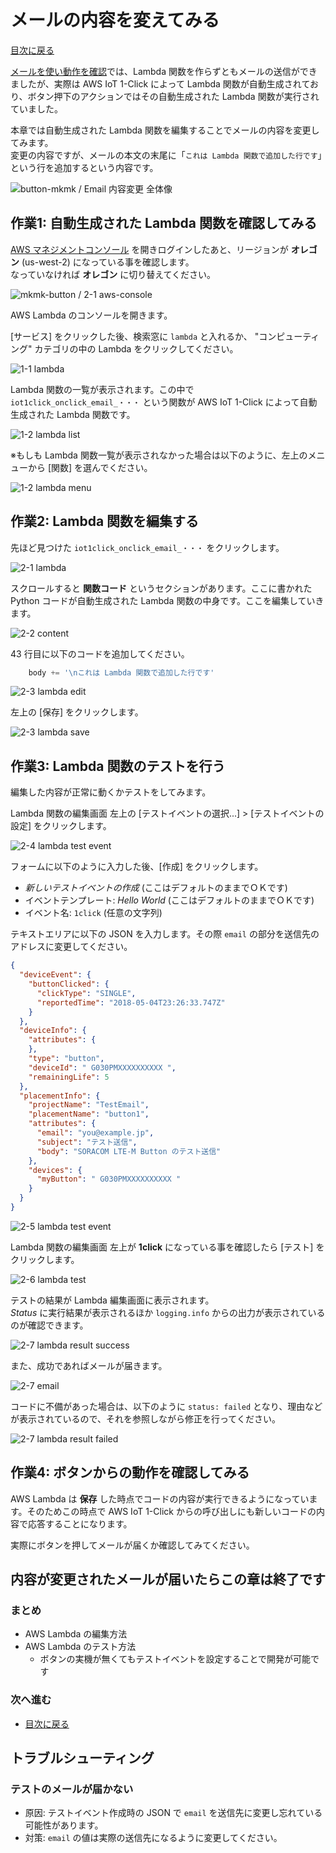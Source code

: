 <h1>メールの内容を変えてみる</h1>

[目次に戻る](index#work-a)

[メールを使い動作を確認](claim-and-email-with-amazon-ses)では、Lambda 関数を作らずともメールの送信ができましたが、実際は AWS IoT 1-Click によって Lambda 関数が自動生成されており、ボタン押下のアクションではその自動生成された Lambda 関数が実行されていました。

本章では自動生成された Lambda 関数を編集することでメールの内容を変更してみます。  
変更の内容ですが、メールの本文の末尾に「`これは Lambda 関数で追加した行です`」という行を追加するという内容です。

![button-mkmk / Email 内容変更 全体像](https://docs.google.com/drawings/d/e/2PACX-1vReoXGGBp8iHUrHs6C7TLVDodef7xf_JBYKd34HSCfgHAI-9ZREBxb2slxLY6jGBKR1lC7T_GvnB8R_/pub?w=780&h=438)

## 作業1: 自動生成された Lambda 関数を確認してみる

[AWS マネジメントコンソール](https://console.aws.amazon.com/console/home) を開きログインしたあと、リージョンが **オレゴン** (us-west-2) になっている事を確認します。  
なっていなければ **オレゴン** に切り替えてください。

![mkmk-button / 2-1 aws-console](https://docs.google.com/drawings/d/e/2PACX-1vSgprF60wQZHq5nvPUcueml_-wNwuVn3EWx9FqRV73-7mxS0bapShs6fPVD2LMV-Lrr6GLlb-aEhjIr/pub?w=928&h=189)

AWS Lambda のコンソールを開きます。

[サービス] をクリックした後、検索窓に `lambda` と入れるか、 "コンピューティング" カテゴリの中の Lambda をクリックしてください。

![1-1 lambda](https://docs.google.com/drawings/d/e/2PACX-1vTcwsmo-GqNPJI4Qw7wN5AuHdDEpZkcID27p5GYtQSRP-E1DM3ENEiAU9m5hHInfsxEp3lDdWVOcSMT/pub?w=569&h=260)

Lambda 関数の一覧が表示されます。この中で `iot1click_onclick_email_・・・` という関数が AWS IoT 1-Click によって自動生成された Lambda 関数です。

![1-2 lambda list](https://docs.google.com/drawings/d/e/2PACX-1vSjLoxIuYGaHHMBCQYtygx_Sk9d85YjzL5c4AMrVqYtbASyzKzHlxvyzxDrZH0l7ILSohoKzKa-iq-l/pub?w=927&h=344)

※もしも Lambda 関数一覧が表示されなかった場合は以下のように、左上のメニューから [関数] を選んでください。

![1-2 lambda menu](https://docs.google.com/drawings/d/e/2PACX-1vTDMmoIxiJdKQq4C1ld7nBDa5zuaaMmnBh-6WCU8gxS-w8UIUa85gwlGm384prnlfjhvYw_FPThIs1-/pub?w=758&h=342)

## 作業2: Lambda 関数を編集する

先ほど見つけた `iot1click_onclick_email_・・・` をクリックします。

![2-1 lambda](https://docs.google.com/drawings/d/e/2PACX-1vRYmfrgRRGOyen8HjZQt1hywHNd8NcPengOwb2Nn0NVmfJC1apbI3idt5tScf8YFIhRxKX_VcIv-F8n/pub?w=927&h=344)

スクロールすると **関数コード** というセクションがあります。ここに書かれた Python コードが自動生成された Lambda 関数の中身です。ここを編集していきます。

![2-2 content](https://docs.google.com/drawings/d/e/2PACX-1vQBR-ygv_46B1jXzf-qrffsVjuuH6Dj7CNV6JeQ5USwUr1JfztZdHsKDCE3l7Xu2g6FVGsP2BC921ms/pub?w=848&h=685)

43 行目に以下のコードを追加してください。

```python
    body += '\nこれは Lambda 関数で追加した行です'
```

![2-3 lambda edit](https://docs.google.com/drawings/d/e/2PACX-1vT1gR43OibwvTrF6a2oGIA6uUmfQUlyRnkyK8Bi3qFcfiRGH2-Xv7DgmYFME-IjOzYcyfI8k-YBtYQc/pub?w=778&h=388)

左上の [保存] をクリックします。

![2-3 lambda save](https://docs.google.com/drawings/d/e/2PACX-1vQS6wli8JFrkd8cXEn5XTd526lFK5TYcAeSocjUeVWfORWpqP63c5XM4T9r-XPO2kJ5LD4gsqCl0DYF/pub?w=638&h=259)

## 作業3: Lambda 関数のテストを行う

編集した内容が正常に動くかテストをしてみます。

Lambda 関数の編集画面 左上の [テストイベントの選択...] > [テストイベントの設定] をクリックします。

![2-4 lambda test event](https://docs.google.com/drawings/d/e/2PACX-1vQsW2isyThiYxS0VusJPUobmIJoGIM600c7hseEGYL1YS9wpRoS_dvAOEsHqZgsOsEegmj1_BKhGs0X/pub?w=641&h=182)

フォームに以下のように入力した後、[作成] をクリックします。

* _新しいテストイベントの作成_  (ここはデフォルトのままでＯＫです)
* イベントテンプレート: _Hello World_ (ここはデフォルトのままでＯＫです)
* イベント名: `1click` (任意の文字列)

テキストエリアに以下の JSON を入力します。その際 `email` の部分を送信先のアドレスに変更してください。

```json
{
  "deviceEvent": {
    "buttonClicked": {
      "clickType": "SINGLE",
      "reportedTime": "2018-05-04T23:26:33.747Z"
    }
  },
  "deviceInfo": {
    "attributes": {
    },
    "type": "button",
    "deviceId": " G030PMXXXXXXXXXX ",
    "remainingLife": 5
  },
  "placementInfo": {
    "projectName": "TestEmail",
    "placementName": "button1",
    "attributes": {
      "email": "you@example.jp",
      "subject": "テスト送信",
      "body": "SORACOM LTE-M Button のテスト送信"
    },
    "devices": {
      "myButton": " G030PMXXXXXXXXXX "
    }
  }
}
```

![2-5 lambda test event](https://docs.google.com/drawings/d/e/2PACX-1vSinELxr9AW0KBLxmz151VKMwFR0xwO3AANvDZZ34LT1hSLRkYJAIDfNs_x1k0k2xWpgJ2uwlR64cns/pub?w=960&h=720)

Lambda 関数の編集画面 左上が **1click** になっている事を確認したら [テスト] をクリックします。

![2-6 lambda test](https://docs.google.com/drawings/d/e/2PACX-1vQ3a80etJXpApHrp2SKC-ibVRsKkXGMQztywfEGOskxq8w7yBTA2UIF5_rpd7kU-QD8aBGi0GMqQPQg/pub?w=605&h=163)

テストの結果が Lambda 編集画面に表示されます。  
*Status* に実行結果が表示されるほか `logging.info` からの出力が表示されているのが確認できます。

![2-7 lambda result success](https://docs.google.com/drawings/d/e/2PACX-1vQAO7i9wX0vdkjxR7b3amm8fChHuNKIPoU0WANb0AQJPDa3wBBvAylaLrIJ7jwwB9KwkrIwPye74_xn/pub?w=934&h=541)

また、成功であればメールが届きます。

![2-7 email](https://docs.google.com/drawings/d/e/2PACX-1vTWgm6aQH-93sTpfQlRVL-8A8Nqq6rHNAv769KG7vyfKgVq1JUuc8GLrBrmqWkUz580x2SmV_pnAvZI/pub?w=322&h=241)

コードに不備があった場合は、以下のように `status: failed` となり、理由などが表示されているので、それを参照しながら修正を行ってください。

![2-7 lambda result failed](https://docs.google.com/drawings/d/e/2PACX-1vSIUlbW_P-v9hKrmfPcKlRErSMbZKXftuiUep4bJA4QWKdY1Ag1rbpbENzmWt1P4wGeNynYmHlQnw0J/pub?w=934&h=541)

## 作業4: ボタンからの動作を確認してみる

AWS Lambda は **保存** した時点でコードの内容が実行できるようになっています。そのためこの時点で AWS IoT 1-Click からの呼び出しにも新しいコードの内容で応答することになります。

実際にボタンを押してメールが届くか確認してみてください。

## 内容が変更されたメールが届いたらこの章は終了です

### まとめ

* AWS Lambda の編集方法
* AWS Lambda のテスト方法
    * ボタンの実機が無くてもテストイベントを設定することで開発が可能です

### 次へ進む

* [目次に戻る](index#work-b)

## トラブルシューティング

### テストのメールが届かない

* 原因: テストイベント作成時の JSON で `email` を送信先に変更し忘れている可能性があります。
* 対策: `email` の値は実際の送信先になるように変更してください。
